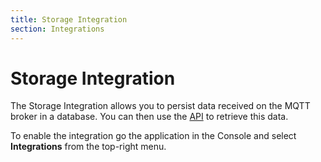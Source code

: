 ```yaml
---
title: Storage Integration
section: Integrations
---
```


# Storage Integration

The Storage Integration allows you to persist data received on the MQTT broker in a database. You can then use the [API](api.md) to retrieve this data.

To enable the integration go the application in the Console and select **Integrations** from the top-right menu.